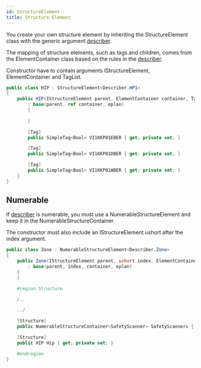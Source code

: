```yaml
---
id: StructureElement
title: Structure Element
---
```


You create your own structure element by inheriting the StructureElement class with the generic argument [describer](../structure/Describer).

The mapping of structure elements, such as tags and children, comes from the ElementContainer class based on the rules in the [describer](../structure/Describer).

Constructor have to contain arguments IStructureElement, ElementContainer and TagList.

``` cs
public class HIP : StructureElement<Describer.HP1>
{
    public HIP(IStructureElement parent, ElementContainer container, TagList eplan)
        : base(parent, ref container, eplan)
        {
            
        }

        [Tag] 
        public SimpleTag<Bool> VI1KKP01EBER { get; private set; }

        [Tag] 
        public SimpleTag<Bool> VI1KKP01DBER { get; private set; }

        [Tag] 
        public SimpleTag<Bool> VI1KKP01WBER { get; private set; }
    }
}
```

## Numerable

If [describer](../structure/Describer) is numerable, you must use a NumerableStructureElement and keep it in the NumerableStructureContainer.

The constructor must also include an IStructureElement ushort after the index argument.

``` cs
public class Zone : NumerableStructureElement<Describer.Zone>
{
    public Zone(IStructureElement parent, ushort index, ElementContainer container, TagList eplan)
        : base(parent, index, container, eplan)
    {
    }

    #region Structure

    /..

    ../

    [Structure] 
    public NumerableStructureContainer<SafetyScanner> SafetyScanners { get; private set; }

    [Structure] 
    public HIP Hip { get; private set; }

    #endregion
}
```
